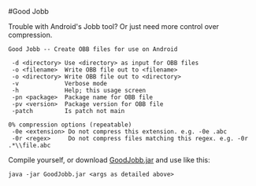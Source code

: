 #Good Jobb

Trouble with Android's Jobb tool? Or just need more control over compression.

```
Good Jobb -- Create OBB files for use on Android

 -d <directory> Use <directory> as input for OBB files
 -o <filename>  Write OBB file out to <filename>
 -o <directory> Write OBB file out to <directory>
 -v             Verbose mode
 -h             Help; this usage screen
 -pn <package>  Package name for OBB file
 -pv <version>  Package version for OBB file
 -patch         Is patch not main

0% compression options (repeatable)
 -0e <extension> Do not compress this extension. e.g. -0e .abc
 -0r <regex>     Do not compress files matching this regex. e.g. -0r .*\\file.abc
```

Compile yourself, or download [GoodJobb.jar](https://github.com/westonized/GoodJobb/raw/master/GoodJobb.jar) and use like this:

````java -jar GoodJobb.jar <args as detailed above>````
